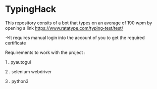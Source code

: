 # TypingHack


This repository consits of a bot that types on an average of 190 wpm by opening a link https://www.ratatype.com/typing-test/test/


->It requires manual login into the account of you to get the required certificate


Requirements to work with the project :

1 . pyautogui

2 . selenium webdriver

3 . python3
